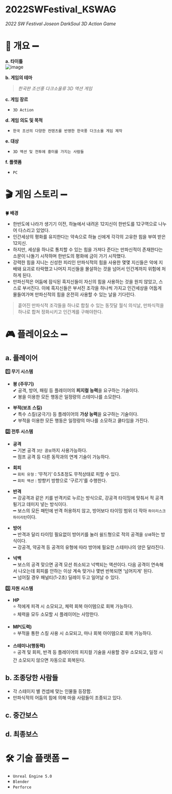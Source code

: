 # 2022SWFestival_KSWAG
_2022 SW Festival Joseon DarkSoul 3D Action Game_

# 📁 개요 ➖
__a. 타이틀__ </br>
![image](https://user-images.githubusercontent.com/70145314/200241078-91bd5de5-b4d7-4480-b883-58b7d271671e.png)

__b. 게임의 테마__
> _한국판 조선풍 다크소울류 3D 액션 게임_

__c. 게임 장르__
- `3D Action`

__d. 게임 의도 및 목적__
- `한국 조선의 다양한 컨텐츠를 반영한 한국풍 다크소율 게임 제작`

__e. 대상__
- `3D 액션 및 전투에 흥미를 가지는 사람들`

__f. 플랫폼__
- `PC`

# 🎬 게임 스토리 ➖
__🍀 배경__
* 한반도에 나라가 생기기 이전, 하늘에서 내려온 12지신이 한반도를 12구역으로 나누어 다스리고 있었다. 
* 인간세상의 평화를 유지한다는 약속으로 하늘 신에게 각각의 고유한 힘을 부여 받은 12지신. 
* 하지만, 세상을 하나로 통치할 수 있는 힘을 가져다 준다는 만파신적이 존재한다는 소문이 나돌기 시작하며 한반도의 평화에 금이 가기 시작했다. 
* 강력한 힘을 지니는 신성한 피리인 만파식적의 힘을 사용한 몇몇 지신들은 악에 지배돼 요괴로 타락했고 나머지 지신들을 몰살하는 것을 넘어서 인간계까지 위험에 처하게 된다. 
* 만파신적은 어둠에 잠식된 흑지신들이 자신의 힘을 사용하는 것을 원치 않았고, 스스로 부서진다. 이에 흑지신들은 부서진 조각을 하나씩 가지고 인간세상을 어둡게 물들여가며 만파신적의 힘을 온전히 사용할 수 있는 날을 기다린다.

> 흩어진 만파식적 조각들을 하나로 합칠 수 있는 동짓달 월식 의식날, 만파식적을 하나로 합쳐 정화시키고 인간계를 구해야한다.

# 🎮 플레이요소 ➖
## a. 플레이어
__1️⃣ 무기 시스템__ </br>
* __봉 (주무기)__
</br> ✔ 공격, 방어, 패링 등 플레이어의 **피지컬 능력**을 요구하는 기술이다.
</br> ✔ 봉을 이용한 모든 행동은 일정량의 스테미나를 소모한다.

* __부적(보조 스킬)__
</br> ✔ 특수 스킬(궁극기) 등 플레이어의 **가상 능력**을 요구하는 기술이다.
</br> ✔ 부적을 이용한 모든 행동은 일정량의 마나를 소모하고 쿨타임을 가진다.

__2️⃣ 전투 시스템__ </br>
 * __공격__ 
</br> ➖ 기본 공격 `3단 콤보`까지 사용가능하다.
</br> ➖ 점프 공격 등 다른 동작과의 연계 기술이 가능하다.

* __회피__
</br> ➖ `회피 유형` : ‘무적기’ 0.5초정도 무적상태로 피할 수 있다.
</br> ➖ `회피 액션` : 방향키 방향으로 ‘구르기’를 수행한다.

* __반격__
</br> ➖ 강공격과 같은 키를 반격키로 누르는 방식으로, 강공격 타이밍에 맞춰서 적 공격 튕기고 데미지 넣는 방식이다.
</br> ➖ 보스의 모든 패턴에 반격 허용하지 않고, 방어보다 타이밍 범위 더 작아 `하이리스크 하이리턴`이다.

* __방어__
</br> ➖ 반격과 달리 타이밍 필요없이 방어키를 눌러 쉴드형으로 적의 공격을 `상쇄`하는 방식이다.
</br> ➖ 강공격, 약공격 등 공격의 유형에 따라 방어에 필요한 스테미나의 양은 달라진다.

* __넉백__
</br> ➖ 보스의 공격 맞으면 공격 모션 취소되고 넉백되는 액션이다. 다음 공격이 연속해서 나오는데 회피를 안하는 이상 계속 맞거나 몇번 반복되면 ‘넘어지게' 된다.
</br> ➖ 넘어질 경우 패널티(1-2초) 딜레이 두고 일어날 수 있다.

__3️⃣ 자원 시스템__ </br>
* __HP__
</br> ⭐ 적에게 피격 시 소모되고, 체력 회복 아이템으로 회복 가능하다. 
</br> ⭐ 체력을 모두 소모할 시 플레이어는 사망한다.

* __MP(도력)__
</br> ⭐ 부적을 통한 스킬 사용 시 소모되고, 마나 회복 아이템으로 회복 가능하다.

* __스테미나(행동력)__
</br> ⭐ 공격 및 회피, 반격 등 플레이어의 피지컬 기술을 사용할 경우 소모되고, 일정 시간 소모되지 않으면 자동으로 회복된다.

## b. 조종당한 사람들
* 각 스테이지 별 컨셉에 맞는 인물들 등장함.
* 만파식적의 어둠의 힘에 의해 마을 사람들이 조종되고 있다.

## c. 중간보스


## d. 최종보스

# 🛠 기술 플랫폼 ➖
* `Unreal Engine 5.0`
* `Blender`
* `Perforce`

